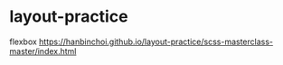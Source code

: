 # layout-practice

flexbox
https://hanbinchoi.github.io/layout-practice/scss-masterclass-master/index.html
